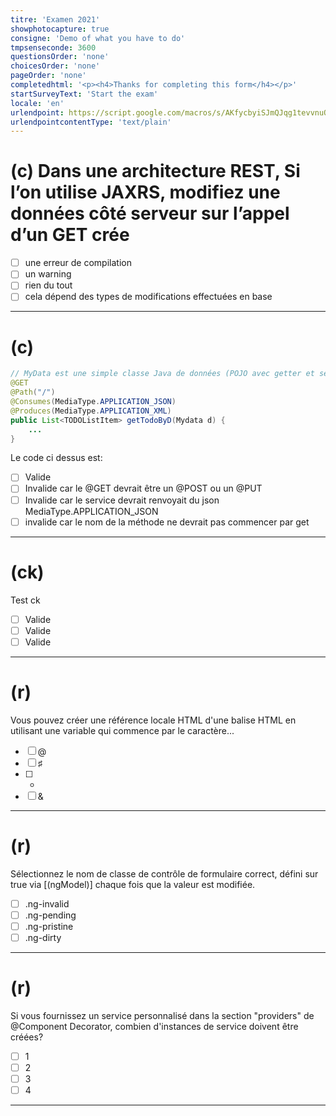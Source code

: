 ```yaml
---
titre: 'Examen 2021'
showphotocapture: true
consigne: 'Demo of what you have to do'
tmpsenseconde: 3600
questionsOrder: 'none'
choicesOrder: 'none'
pageOrder: 'none'
completedhtml: '<p><h4>Thanks for completing this form</h4></p>'
startSurveyText: 'Start the exam'
locale: 'en'
urlendpoint: https://script.google.com/macros/s/AKfycbyiSJmQJqg1tevvnuQEKR_kcQW4vekO88Z1z9fCN-1SLWIuogJr_ZXZ1w5m609ptXFPyQ/exec
urlendpointcontentType: 'text/plain'
---
```

# (c) Dans une architecture REST, Si l’on utilise JAXRS, modifiez une données côté serveur sur l’appel d’un GET crée

- [ ] une erreur de compilation
- [ ] un warning
- [ ] rien du tout
- [ ] cela dépend des types de modifications effectuées en base

----

# (c)
```java
// MyData est une simple classe Java de données (POJO avec getter et setter)
@GET
@Path("/")
@Consumes(MediaType.APPLICATION_JSON)
@Produces(MediaType.APPLICATION_XML)
public List<TODOListItem> getTodoByD(Mydata d) {
    ...
}
```

Le code ci dessus est:

- [ ] Valide
- [ ] Invalide car le @GET devrait être un @POST ou un @PUT
- [ ] Invalide car le service devrait renvoyait du json MediaType.APPLICATION_JSON
- [ ] invalide car le nom de la méthode ne devrait pas commencer par get

----

# (ck)

Test ck

- [ ] Valide
- [ ] Valide
- [ ] Valide

----

# (r)

Vous pouvez créer une référence locale HTML d'une balise HTML en utilisant une variable qui commence par le caractère...

- [ ] @
- [ ] ♯
- [ ] *
- [ ] &

---

# (r)

Sélectionnez le nom de classe de contrôle de formulaire correct, défini sur true via [(ngModel)] chaque fois que la valeur est modifiée.

- [ ] .ng-invalid
- [ ] .ng-pending
- [ ] .ng-pristine
- [ ] .ng-dirty

----

# (r)
Si vous fournissez un service personnalisé dans la section "providers" de @Component Decorator, combien d'instances de service doivent être créées?

- [ ] 1
- [ ] 2
- [ ] 3
- [ ] 4

---
